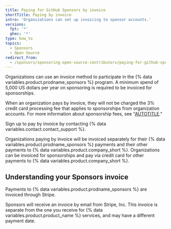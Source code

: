 ```yaml
---
title: Paying for GitHub Sponsors by invoice
shortTitle: Paying by invoice
intro: 'Organizations can set up invoicing to sponsor accounts.'
versions:
  fpt: '*'
  ghec: '*'
type: how_to
topics:
  - Sponsors
  - Open Source
redirect_from:
  - /sponsors/sponsoring-open-source-contributors/paying-for-github-sponsors-via-invoice
---
```


Organizations can use an invoice method to participate in the {% data variables.product.prodname_sponsors %} program. A minimum spend of 5,000 US dollars per year on sponsoring is required to be invoiced for sponsorships.

When an organization pays by invoice, they will not be charged the 3% credit card processing fee that applies to sponsorships from organization accounts. For more information about sponsorship fees, see "[AUTOTITLE](/sponsors/sponsoring-open-source-contributors/sponsoring-an-open-source-contributor#sponsorship-fees)."

Sign up to pay by invoice by contacting {% data variables.contact.contact_support %}.

Organizations paying by invoice will be invoiced separately for their {% data variables.product.prodname_sponsors %} payments and their other payments to {% data variables.product.company_short %}. Organizations can be invoiced for sponsorships and pay via credit card for other payments to {% data variables.product.company_short %}. 

## Understanding your Sponsors invoice

Payments to {% data variables.product.prodname_sponsors %} are invoiced through Stripe.

Sponsors will receive an invoice by email from Stripe, Inc. This invoice is separate from the one you receive for {% data variables.product.product_name %} services, and may have a different payment date.
